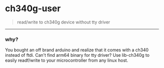 # ch340g-user
> read/write to ch340g device without tty driver

___

### why?
You bought an off brand arduino and realize that it comes with a ch340 instead of ftdi. Can't find arm64 binary for tty driver? Use lib-ch340g to easily readf/write to your microcontroller from any linux host.
